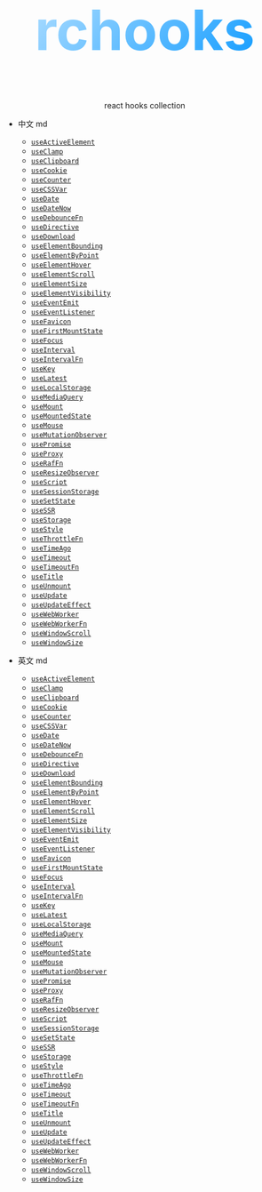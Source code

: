 <div style="text-align: center">
    <h1 style="
        font-size: 100px;
        background-image: linear-gradient( 135deg, #ABDCFF 10%, #0396FF 100%);;
        background-clip: text;
        -webkit-background-clip: text;
        color: transparent;
    "
    >
        rchooks
    </h1>
    <p>react hooks collection</p>
</div>

- 中文 md
  - [`useActiveElement`](./packages/core/useActiveElement/index.zh-cn.md)
  - [`useClamp`](./packages/core/useClamp/index.zh-cn.md)
  - [`useClipboard`](./packages/core/useClipboard/index.zh-cn.md)
  - [`useCookie`](./packages/core/useCookie/index.zh-cn.md)
  - [`useCounter`](./packages/core/useCounter/index.zh-cn.md)
  - [`useCSSVar`](./packages/core/useCSSVar/index.zh-cn.md)
  - [`useDate`](./packages/core/useDate/index.zh-cn.md)
  - [`useDateNow`](./packages/core/useDateNow/index.zh-cn.md)
  - [`useDebounceFn`](./packages/core/useDebounceFn/index.zh-cn.md)
  - [`useDirective`](./packages/core/useDirective/index.zh-cn.md)
  - [`useDownload`](./packages/core/useDownload/index.zh-cn.md)
  - [`useElementBounding`](./packages/core/useElementBounding/index.zh-cn.md)
  - [`useElementByPoint`](./packages/core/useElementByPoint/index.zh-cn.md)
  - [`useElementHover`](./packages/core/useElementHover/index.zh-cn.md)
  - [`useElementScroll`](./packages/core/useElementScroll/index.zh-cn.md)
  - [`useElementSize`](./packages/core/useElementSize/index.zh-cn.md)
  - [`useElementVisibility`](./packages/core/useElementVisibility/index.zh-cn.md)
  - [`useEventEmit`](./packages/core/useEventEmit/index.zh-cn.md)
  - [`useEventListener`](./packages/core/useEventListener/index.zh-cn.md)
  - [`useFavicon`](./packages/core/useFavicon/index.zh-cn.md)
  - [`useFirstMountState`](./packages/core/useFirstMountState/index.zh-cn.md)
  - [`useFocus`](./packages/core/useFocus/index.zh-cn.md)
  - [`useInterval`](./packages/core/useInterval/index.zh-cn.md)
  - [`useIntervalFn`](./packages/core/useIntervalFn/index.zh-cn.md)
  - [`useKey`](./packages/core/useKey/index.zh-cn.md)
  - [`useLatest`](./packages/core/useLatest/index.zh-cn.md)
  - [`useLocalStorage`](./packages/core/useLocalStorage/index.zh-cn.md)
  - [`useMediaQuery`](./packages/core/useMediaQuery/index.zh-cn.md)
  - [`useMount`](./packages/core/useMount/index.zh-cn.md)
  - [`useMountedState`](./packages/core/useMountedState/index.zh-cn.md)
  - [`useMouse`](./packages/core/useMouse/index.zh-cn.md)
  - [`useMutationObserver`](./packages/core/useMutationObserver/index.zh-cn.md)
  - [`usePromise`](./packages/core/usePromise/index.zh-cn.md)
  - [`useProxy`](./packages/core/useProxy/index.zh-cn.md)
  - [`useRafFn`](./packages/core/useRafFn/index.zh-cn.md)
  - [`useResizeObserver`](./packages/core/useResizeObserver/index.zh-cn.md)
  - [`useScript`](./packages/core/useScript/index.zh-cn.md)
  - [`useSessionStorage`](./packages/core/useSessionStorage/index.zh-cn.md)
  - [`useSetState`](./packages/core/useSetState/index.zh-cn.md)
  - [`useSSR`](./packages/core/useSSR/index.zh-cn.md)
  - [`useStorage`](./packages/core/useStorage/index.zh-cn.md)
  - [`useStyle`](./packages/core/useStyle/index.zh-cn.md)
  - [`useThrottleFn`](./packages/core/useThrottleFn/index.zh-cn.md)
  - [`useTimeAgo`](./packages/core/useTimeAgo/index.zh-cn.md)
  - [`useTimeout`](./packages/core/useTimeout/index.zh-cn.md)
  - [`useTimeoutFn`](./packages/core/useTimeoutFn/index.zh-cn.md)
  - [`useTitle`](./packages/core/useTitle/index.zh-cn.md)
  - [`useUnmount`](./packages/core/useUnmount/index.zh-cn.md)
  - [`useUpdate`](./packages/core/useUpdate/index.zh-cn.md)
  - [`useUpdateEffect`](./packages/core/useUpdateEffect/index.zh-cn.md)
  - [`useWebWorker`](./packages/core/useWebWorker/index.zh-cn.md)
  - [`useWebWorkerFn`](./packages/core/useWebWorkerFn/index.md)
  - [`useWindowScroll`](./packages/core/useWindowScroll/index.zh-cn.md)
  - [`useWindowSize`](./packages/core/useWindowSize/index.zh-cn.md)

- 英文 md
  - [`useActiveElement`](./packages/core/useActiveElement/index.en.md)
  - [`useClamp`](./packages/core/useClamp/index.en.md)
  - [`useClipboard`](./packages/core/useClipboard/index.en.md)
  - [`useCookie`](./packages/core/useCookie/index.en.md)
  - [`useCounter`](./packages/core/useCounter/index.en.md)
  - [`useCSSVar`](./packages/core/useCSSVar/index.en.md)
  - [`useDate`](./packages/core/useDate/index.en.md)
  - [`useDateNow`](./packages/core/useDateNow/index.en.md)
  - [`useDebounceFn`](./packages/core/useDebounceFn/index.en.md)
  - [`useDirective`](./packages/core/useDirective/index.en.md)
  - [`useDownload`](./packages/core/useDownload/index.en.md)
  - [`useElementBounding`](./packages/core/useElementBounding/index.en.md)
  - [`useElementByPoint`](./packages/core/useElementByPoint/index.en.md)
  - [`useElementHover`](./packages/core/useElementHover/index.en.md)
  - [`useElementScroll`](./packages/core/useElementScroll/index.en.md)
  - [`useElementSize`](./packages/core/useElementSize/index.en.md)
  - [`useElementVisibility`](./packages/core/useElementVisibility/index.en.md)
  - [`useEventEmit`](./packages/core/useEventEmit/index.en.md)
  - [`useEventListener`](./packages/core/useEventListener/index.en.md)
  - [`useFavicon`](./packages/core/useFavicon/index.en.md)
  - [`useFirstMountState`](./packages/core/useFirstMountState/index.en.md)
  - [`useFocus`](./packages/core/useFocus/index.en.md)
  - [`useInterval`](./packages/core/useInterval/index.en.md)
  - [`useIntervalFn`](./packages/core/useIntervalFn/index.en.md)
  - [`useKey`](./packages/core/useKey/index.en.md)
  - [`useLatest`](./packages/core/useLatest/index.en.md)
  - [`useLocalStorage`](./packages/core/useLocalStorage/index.en.md)
  - [`useMediaQuery`](./packages/core/useMediaQuery/index.en.md)
  - [`useMount`](./packages/core/useMount/index.en.md)
  - [`useMountedState`](./packages/core/useMountedState/index.en.md)
  - [`useMouse`](./packages/core/useMouse/index.en.md)
  - [`useMutationObserver`](./packages/core/useMutationObserver/index.en.md)
  - [`usePromise`](./packages/core/usePromise/index.en.md)
  - [`useProxy`](./packages/core/useProxy/index.en.md)
  - [`useRafFn`](./packages/core/useRafFn/index.en.md)
  - [`useResizeObserver`](./packages/core/useResizeObserver/index.en.md)
  - [`useScript`](./packages/core/useScript/index.en.md)
  - [`useSessionStorage`](./packages/core/useSessionStorage/index.en.md)
  - [`useSetState`](./packages/core/useSetState/index.en.md)
  - [`useSSR`](./packages/core/useSSR/index.en.md)
  - [`useStorage`](./packages/core/useStorage/index.en.md)
  - [`useStyle`](./packages/core/useStyle/index.en.md)
  - [`useThrottleFn`](./packages/core/useThrottleFn/index.en.md)
  - [`useTimeAgo`](./packages/core/useTimeAgo/index.en.md)
  - [`useTimeout`](./packages/core/useTimeout/index.en.md)
  - [`useTimeoutFn`](./packages/core/useTimeoutFn/index.en.md)
  - [`useTitle`](./packages/core/useTitle/index.en.md)
  - [`useUnmount`](./packages/core/useUnmount/index.en.md)
  - [`useUpdate`](./packages/core/useUpdate/index.en.md)
  - [`useUpdateEffect`](./packages/core/useUpdateEffect/index.en.md)
  - [`useWebWorker`](./packages/core/useWebWorker/index.en.md)
  - [`useWebWorkerFn`](./packages/core/useWebWorkerFn/index.md)
  - [`useWindowScroll`](./packages/core/useWindowScroll/index.en.md)
  - [`useWindowSize`](./packages/core/useWindowSize/index.en.md)